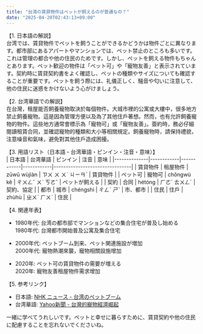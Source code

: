 ```yaml
---
title: "台湾の賃貸物件はペットが飼えるのが普通なの？"
date: "2025-04-20T02:43:13+09:00"
---
```


【1. 日本語の解説】  
台湾では、賃貸物件でペットを飼うことができるかどうかは物件ごとに異なります。都市部にあるアパートやマンションでは、ペット禁止のところも多いです。これは管理の都合や他の住民のためです。しかし、ペットを飼える物件もちゃんとあります。ペット歓迎の物件は「ペット可」や「寵物友善」と表示されています。契約時に賃貸契約書をよく確認し、ペットの種類やサイズについても確認することが重要です。ペットを飼う際には、礼儀正しく、騒音や匂いに注意して、他の住民に迷惑をかけないよう心がけましょう。

【2. 台湾華語での解説】  
在台灣，租屋能否飼養寵物取決於每個物件。大城市裡的公寓或大樓中，很多地方禁止飼養寵物。這是因為管理方便以及為了其他住戶著想。然而，也有允許飼養寵物的物件。這些地方通常會標示為「寵物可」或「寵物友善」。簽約時，務必仔細閱讀租賃合同，並確認寵物的種類和大小等相關規定。飼養寵物時，請保持禮貌，注意噪音和氣味，避免對其他住戶造成困擾。

【3. 用語リスト（日本語・台湾華語・ピンイン・注音・意味）】  
| 日本語       | 台湾華語   | ピンイン   | 注音       | 意味                           |
|--------------|------------|------------|------------|--------------------------------|
| 賃貸物件     | 租屋物件   | zūwū wùjiàn | ㄗㄨ ㄨ ㄨˋ ㄐㄧㄢˋ | 賃貸物件                        |
| ペット可     | 寵物可     | chǒngwù kě | ㄔㄨㄥˇ ㄨˋ ㄎㄜˇ      | ペットが飼える                   |
| 契約         | 合同       | hétóng     | ㄏㄜˊ ㄊㄨㄥˊ          | 契約、協定                      |
| 都市         | 城市       | chéngshì   | ㄔㄥˊ ㄕˋ            | 市、都市                        |
| 住民         | 住戶       | zhùhù      | ㄓㄨˋ ㄏㄨˋ          | 住民                            |

【4. 関連年表】  
- 1980年代: 台湾の都市部でマンションなどの集合住宅が普及し始める  
  1980年代: 台灣都市開始普及公寓及集合住宅

- 2000年代: ペットブーム到来、ペット関連施設が増加  
  2000年代: 寵物熱潮來襲，寵物相關設施增加

- 2020年: ペット可の賃貸物件の需要が増える  
  2020年: 寵物友善租屋物件需求增加

【5. 参考リンク】  
- 日本語: [NHK ニュース - 台湾のペットブーム](https://www3.nhk.or.jp/news/html/20210917/k10013206111000.html)  
- 台湾華語: [Yahoo新聞 - 台灣的寵物經濟崛起](https://tw.news.yahoo.com)

一緒に学べてうれしいです。ペットと幸せに暮らすために、賃貸契約や他の住民に配慮することを忘れないでくださいね。